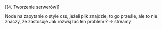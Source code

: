 [[4. Tworzenie serwerów]]

Node na zapytanie o style css, jeżeli plik znajdzie, to go prześle, ale to nie znaczy, że zastosuje
Jak rozwiązać ten problem ? -> streamy
















